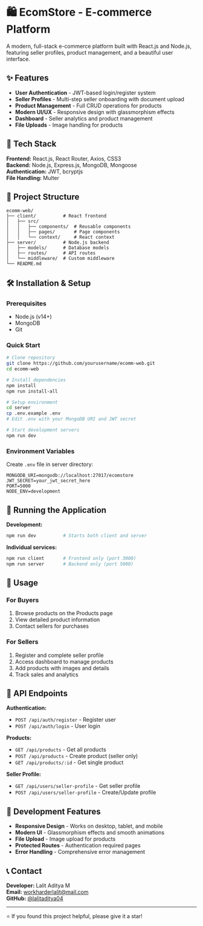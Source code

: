 # 🛍️ EcomStore - E-commerce Platform

A modern, full-stack e-commerce platform built with React.js and Node.js, featuring seller profiles, product management, and a beautiful user interface.

## ✨ Features

- **User Authentication** - JWT-based login/register system
- **Seller Profiles** - Multi-step seller onboarding with document upload
- **Product Management** - Full CRUD operations for products
- **Modern UI/UX** - Responsive design with glassmorphism effects
- **Dashboard** - Seller analytics and product management
- **File Uploads** - Image handling for products

## 🚀 Tech Stack

**Frontend:** React.js, React Router, Axios, CSS3  
**Backend:** Node.js, Express.js, MongoDB, Mongoose  
**Authentication:** JWT, bcryptjs  
**File Handling:** Multer  

## 📁 Project Structure

```
ecomm-web/
├── client/          # React frontend
│   ├── src/
│   │   ├── components/  # Reusable components
│   │   ├── pages/       # Page components
│   │   └── context/     # React context
├── server/          # Node.js backend
│   ├── models/      # Database models
│   ├── routes/      # API routes
│   └── middleware/  # Custom middleware
└── README.md
```

## 🛠️ Installation & Setup

### Prerequisites
- Node.js (v14+)
- MongoDB
- Git

### Quick Start
```bash
# Clone repository
git clone https://github.com/yourusername/ecomm-web.git
cd ecomm-web

# Install dependencies
npm install
npm run install-all

# Setup environment
cd server
cp .env.example .env
# Edit .env with your MongoDB URI and JWT secret

# Start development servers
npm run dev
```

### Environment Variables
Create `.env` file in server directory:
```env
MONGODB_URI=mongodb://localhost:27017/ecomstore
JWT_SECRET=your_jwt_secret_here
PORT=5000
NODE_ENV=development
```

## 🚀 Running the Application

**Development:**
```bash
npm run dev          # Starts both client and server
```

**Individual services:**
```bash
npm run client       # Frontend only (port 3000)
npm run server       # Backend only (port 5000)
```

## 📱 Usage

### For Buyers
1. Browse products on the Products page
2. View detailed product information
3. Contact sellers for purchases

### For Sellers
1. Register and complete seller profile
2. Access dashboard to manage products
3. Add products with images and details
4. Track sales and analytics

## 🎯 API Endpoints

**Authentication:**
- `POST /api/auth/register` - Register user
- `POST /api/auth/login` - User login

**Products:**
- `GET /api/products` - Get all products
- `POST /api/products` - Create product (seller only)
- `GET /api/products/:id` - Get single product

**Seller Profile:**
- `GET /api/users/seller-profile` - Get seller profile
- `POST /api/users/seller-profile` - Create/Update profile

## 🔧 Development Features

- **Responsive Design** - Works on desktop, tablet, and mobile
- **Modern UI** - Glassmorphism effects and smooth animations
- **File Upload** - Image upload for products
- **Protected Routes** - Authentication required pages
- **Error Handling** - Comprehensive error management

## 📞 Contact

**Developer:** Lalit Aditya M  
**Email:** workharderlalit@mail.com  
**GitHub:** [@lalitaditya04](https://github.com/lalitaditya04)

---

⭐ If you found this project helpful, please give it a star!
